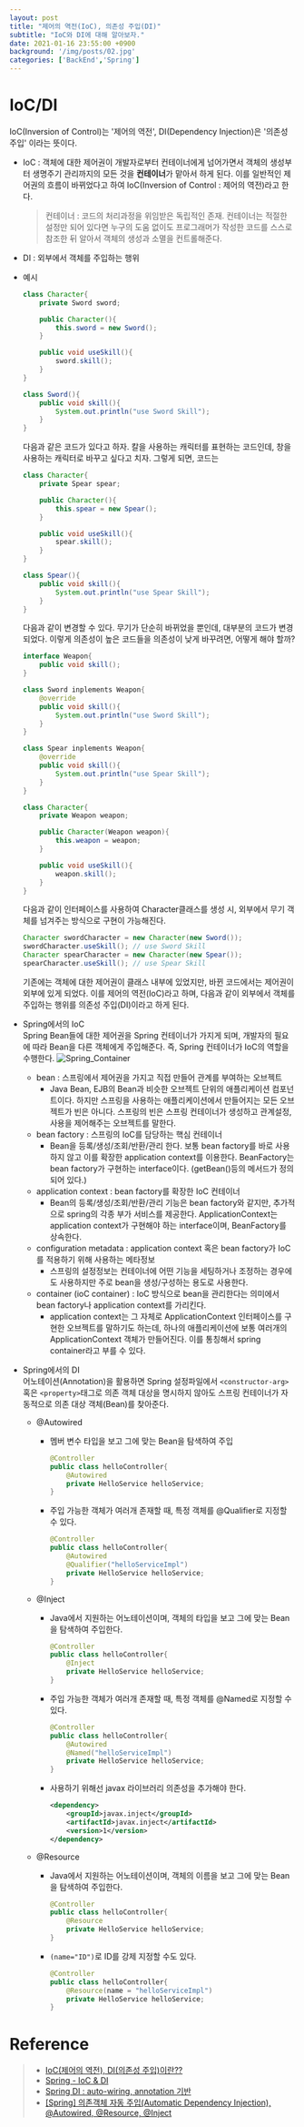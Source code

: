 ```yaml
---
layout: post
title: "제어의 역전(IoC), 의존성 주입(DI)"
subtitle: "IoC와 DI에 대해 알아보자."
date: 2021-01-16 23:55:00 +0900
background: '/img/posts/02.jpg'
categories: ['BackEnd','Spring']
---
```


# IoC/DI
  IoC(Inversion of Control)는 '제어의 역전', DI(Dependency Injection)은 '의존성 주입' 이라는 뜻이다.  
- IoC : 객체에 대한 제어권이 개발자로부터 컨테이너에게 넘어가면서 객체의 생성부터 생명주기 관리까지의 모든 것을 **컨테이너**가 맡아서 하게 된다. 이를 일반적인 제어권의 흐름이 바뀌었다고 하여 IoC(Inversion of Control : 제어의 역전)라고 한다.
    > 컨테이너 : 코드의 처리과정을 위임받은 독립적인 존재. 컨테이너는 적절한 설정만 되어 있다면 누구의 도움 없이도 프로그래머가 작성한 코드를 스스로 참조한 뒤 알아서 객체의 생성과 소멸을 컨트롤해준다.  

- DI : 외부에서 객체를 주입하는 행위

- 예시
    ~~~~java
    class Character{
        private Sword sword;

        public Character(){
            this.sword = new Sword();
        }

        public void useSkill(){
            sword.skill();
        }
    }

    class Sword(){
        public void skill(){
            System.out.println("use Sword Skill");
        }
    }
    ~~~~
    다음과 같은 코드가 있다고 하자. 칼을 사용하는 캐릭터를 표현하는 코드인데, 창을 사용하는 캐릭터로 바꾸고 싶다고 치자. 그렇게 되면, 코드는
    ~~~~java
    class Character{
        private Spear spear;

        public Character(){
            this.spear = new Spear();
        }

        public void useSkill(){
            spear.skill();
        }
    }

    class Spear(){
        public void skill(){
            System.out.println("use Spear Skill");
        }
    }
    ~~~~
    다음과 같이 변경할 수 있다. 무기가 단순히 바뀌었을 뿐인데, 대부분의 코드가 변경되었다. 이렇게 의존성이 높은 코드들을 의존성이 낮게 바꾸려면, 어떻게 해야 할까?
    ~~~~java
    interface Weapon{
        public void skill();
    }

    class Sword inplements Weapon{
        @override
        public void skill(){
            System.out.println("use Sword Skill");
        }
    }

    class Spear inplements Weapon{
        @override
        public void skill(){
            System.out.println("use Spear Skill");
        }
    }

    class Character{
        private Weapon weapon;

        public Character(Weapon weapon){
            this.weapon = weapon;
        }

        public void useSkill(){
            weapon.skill();
        }
    }
    ~~~~
    다음과 같이 인터페이스를 사용하여 Character클래스를 생성 시, 외부에서 무기 객체를 넘겨주는 방식으로 구현이 가능해진다.
    ~~~~java
    Character swordCharacter = new Character(new Sword());
    swordCharacter.useSkill(); // use Sword Skill
    Character spearCharacter = new Character(new Spear());
    spearCharacter.useSkill(); // use Spear Skill
    ~~~~

    기존에는 객체에 대한 제어권이 클래스 내부에 있었지만, 바뀐 코드에서는 제어권이 외부에 있게 되었다. 이를 제어의 역전(IoC)라고 하며, 다음과 같이 외부에서 객체를 주입하는 행위를 의존성 주입(DI)이라고 하게 된다.

- Spring에서의 IoC  
Spring Bean들에 대한 제어권을 Spring 컨테이너가 가지게 되며, 개발자의 필요에 따라 Bean을 다른 객체에게 주입해준다. 즉, Spring 컨테이너가 IoC의 역할을 수행한다.
![Spring_Container](https://user-images.githubusercontent.com/46861704/104812669-3a5c9380-5847-11eb-86be-bb1e558f99e0.png)
    - bean : 스프링에서 제어권을 가지고 직접 만들어 관계를 부여하는 오브젝트
        - Java Bean, EJB의 Bean과 비슷한 오브젝트 단위의 애플리케이션 컴포넌트이다. 하지만 스프링을 사용하는 애플리케이션에서 만들어지는 모든 오브젝트가 빈은 아니다. 스프링의 빈은 스프링 컨테이너가 생성하고 관계설정, 사용을 제어해주는 오브젝트를 말한다.
    - bean factory : 스프링의 IoC를 담당하는 핵심 컨테이너
        - Bean을 등록/생성/조회/반환/관리 한다. 보통 bean factory를 바로 사용하지 않고 이를 확장한 application context를 이용한다. BeanFactory는 bean factory가 구현하는 interface이다. (getBean()등의 메서드가 정의되어 있다.)
    - application context : bean factory를 확장한 IoC 컨테이너
        - Bean의 등록/생성/조회/반환/관리 기능은 bean factory와 같지만, 추가적으로 spring의 각종 부가 서비스를 제공한다. ApplicationContext는 application context가 구현해야 하는 interface이며, BeanFactory를 상속한다.
    - configuration metadata : application context 혹은 bean factory가 IoC를    적용하기 위해 사용하는 메타정보
        - 스프링의 설정정보는 컨테이너에 어떤 기능을 세팅하거나 조정하는 경우에도 사용하지만 주로 bean을 생성/구성하는 용도로 사용한다.
    - container (ioC container) : IoC 방식으로 bean을 관리한다는 의미에서 bean factory나 application context를 가리킨다.
        - application context는 그 자체로 ApplicationContext 인터페이스를 구현한 오브젝트를 말하기도 하는데, 하나의 애플리케이션에 보통 여러개의 ApplicationContext 객체가 만들어진다. 이를 통칭해서 spring container라고 부를 수 있다.

- Spring에서의 DI  
    어노테이션(Annotation)을 활용하면 Spring 설정파일에서 `<constructor-arg>` 혹은 `<property>`태그로 의존 객체 대상을 명시하지 않아도 스프링 컨테이너가 자동적으로 의존 대상 객체(Bean)를 찾아준다.
    - @Autowired
        - 멤버 변수 타입을 보고 그에 맞는 Bean을 탐색하여 주입
            ~~~~java
            @Controller
            public class helloController{
                @Autowired
                private HelloService helloService;
            }
            ~~~~
        - 주입 가능한 객체가 여러개 존재할 때, 특정 객체를 @Qualifier로 지정할 수 있다.
            ~~~~java
            @Controller
            public class helloController{
                @Autowired
                @Qualifier("helloServiceImpl")
                private HelloService helloService;
            }
            ~~~~

    - @Inject
        - Java에서 지원하는 어노테이션이며, 객체의 타입을 보고 그에 맞는 Bean을 탐색하여 주입한다.
            ~~~~java
            @Controller
            public class helloController{
                @Inject
                private HelloService helloService;
            }
            ~~~~
        - 주입 가능한 객체가 여러개 존재할 때, 특정 객체를 @Named로 지정할 수 있다.
            ~~~~java
            @Controller
            public class helloController{
                @Autowired
                @Named("helloServiceImpl")
                private HelloService helloService;
            }
            ~~~~
        - 사용하기 위해선 javax 라이브러리 의존성을 추가해야 한다.
            ~~~~xml
            <dependency>
                <groupId>javax.inject</groupId>
                <artifactId>javax.inject</artifactId>
                <version>1</version>
            </dependency>
            ~~~~
    - @Resource
        - Java에서 지원하는 어노테이션이며, 객체의 이름을 보고 그에 맞는 Bean을 탐색하여 주입한다.
            ~~~~java
            @Controller
            public class helloController{
                @Resource
                private HelloService helloService;
            }
            ~~~~
        - `(name="ID")`로 ID를 강제 지정할 수도 있다.
            ~~~~java
            @Controller
            public class helloController{
                @Resource(name = "helloServiceImpl")
                private HelloService helloService;
            }
            ~~~~

# Reference
> - [IoC(제어의 역전), DI(의존성 주입)이란??](https://pks424.tistory.com/entry/IoC-DI%EB%9E%80)
> - [Spring - IoC & DI](https://jongmin92.github.io/2018/02/11/Spring/spring-ioc-di/)
> - [Spring DI : auto-wiring, annotation 기반](https://battlewithmyself.tistory.com/113)
> - [[Spring] 의존객체 자동 주입(Automatic Dependency Injection), @Autowired, @Resource, @Inject](https://engkimbs.tistory.com/682)
